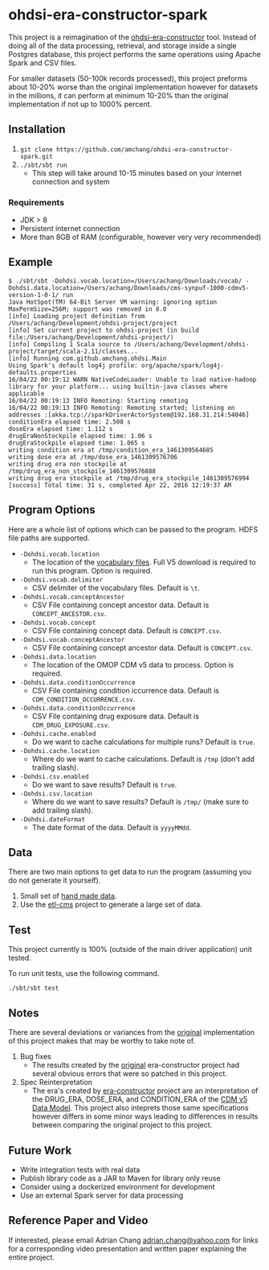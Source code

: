 # ohdsi-era-constructor-spark

This project is a reimagination of the [ohdsi-era-constructor](https://github.com/OHDSI/Era-Constructor) tool. Instead of doing all of the data processing, retrieval, and storage inside a single Postgres database, this project performs the same operations using Apache Spark and CSV files. 

For smaller datasets (50-100k records processed), this project preforms about 10-20% worse than the original implementation however for datasets in the millions, it can perform at minimum 10-20% than the original implementation if not up to 1000% percent.

## Installation

1. `git clone https://github.com/amchang/ohdsi-era-constructor-spark.git`
2. `./sbt/sbt run`
    * This step will take around 10-15 minutes based on your internet connection and system
    
### Requirements

* JDK > 8
* Persistent internet connection
* More than 8GB of RAM (configurable, however very very recommended)

## Example

```
$ ./sbt/sbt -Dohdsi.vocab.location=/Users/achang/Downloads/vocab/ -Dohdsi.data.location=/Users/achang/Downloads/cms-synpuf-1000-cdmv5-version-1-0-1/ run
Java HotSpot(TM) 64-Bit Server VM warning: ignoring option MaxPermSize=256M; support was removed in 8.0
[info] Loading project definition from /Users/achang/Development/ohdsi-project/project
[info] Set current project to ohdsi-project (in build file:/Users/achang/Development/ohdsi-project/)
[info] Compiling 1 Scala source to /Users/achang/Development/ohdsi-project/target/scala-2.11/classes...
[info] Running com.github.amchang.ohdsi.Main
Using Spark's default log4j profile: org/apache/spark/log4j-defaults.properties
16/04/22 00:19:12 WARN NativeCodeLoader: Unable to load native-hadoop library for your platform... using builtin-java classes where applicable
16/04/22 00:19:13 INFO Remoting: Starting remoting
16/04/22 00:19:13 INFO Remoting: Remoting started; listening on addresses :[akka.tcp://sparkDriverActorSystem@192.168.31.214:54046]
conditionEra elapsed time: 2.508 s
doseEra elapsed time: 1.112 s
drugEraNonStockpile elapsed time: 1.06 s
drugEraStockpile elapsed time: 1.065 s
writing condition era at /tmp/condition_era_1461309564685
writing dose era at /tmp/dose_era_1461309576706
writing drug era non stockpile at /tmp/drug_era_non_stockpile_1461309576888
writing drug era stockpile at /tmp/drug_era_stockpile_1461309576994
[success] Total time: 31 s, completed Apr 22, 2016 12:19:37 AM

```

## Program Options

Here are a whole list of options which can be passed to the program. HDFS file paths are supported.

* `-Dohdsi.vocab.location`
    * The location of the [vocabulary files](http://www.ohdsi.org/web/athena/). Full V5 download is required to run this program. Option is required.
* `-Dohdsi.vocab.delimiter`
    * CSV delimiter of the vocabulary files. Default is `\t`.     
* `-Dohdsi.vocab.conceptAncestor`
    * CSV File containing concept ancestor data. Default is `CONCEPT_ANCESTOR.csv`.
* `-Dohdsi.vocab.concept`
    * CSV File containing concept data. Default is `CONCEPT.csv`.
* `-Dohdsi.vocab.conceptAncestor`
    * CSV File containing concept ancestor data. Default is `CONCEPT.csv`.
* `-Dohdsi.data.location`
    * The location of the OMOP CDM v5 data to process. Option is required.
* `-Dohdsi.data.conditionOccurrence`
    * CSV File containing condition iccurrence data. Default is `CDM_CONDITION_OCCURRENCE.csv`.
* `-Dohdsi.data.conditionOccurrence`
    * CSV File containing drug exposure data. Default is `CDM_DRUG_EXPOSURE.csv`.
* `-Dohdsi.cache.enabled`
    * Do we want to cache calculations for multiple runs? Default is `true`.
* `-Dohdsi.cache.location`
    * Where do we want to cache calculations. Default is `/tmp` (don't add trailing slash).
* `-Dohdsi.csv.enabled`
    * Do we want to save results? Default is `true`.
* `-Dohdsi.csv.location`
    * Where do we want to save results? Default is `/tmp/` (make sure to add trailing slash).
* `-Dohdsi.dateFormat`
    * The date format of the data. Default is `yyyyMMdd`.

## Data

There are two main options to get data to run the program (assuming you do not generate it yourself).

1. Small set of [hand made data](http://forums.ohdsi.org/t/1k-sample-of-simulated-cms-synpuf-data-in-cdmv5-format-available-for-download/728).
2. Use the [etl-cms](https://github.com/OHDSI/ETL-CMS/tree/unm-improvements/python_etl) project to generate a large set of data.

## Test

This project currently is 100% (outside of the main driver application) unit tested.

To run unit tests, use the following command.

`./sbt/sbt test`

## Notes

There are several deviations or variances from the [original](https://github.com/OHDSI/Era-Constructor) implementation of this project makes that may be worthy to take note of.

1. Bug fixes
    * The results created by the [original](https://github.com/OHDSI/Era-Constructor) era-constructor project had several obvious errors that were so patched in this project.
2. Spec Reinterpretation
    * The era's created by [era-constructor](https://github.com/OHDSI/Era-Constructor) project are an interpretation of the DRUG_ERA, DOSE_ERA, and CONDITION_ERA of the [CDM v5 Data Model](http://www.ohdsi.org/web/wiki/doku.php?id=documentation:cdm:standardized_derived_elements). This project also inteprets those same specifications however differs in some minor ways leading to differences in results between comparing the original project to this project.

## Future Work

* Write integration tests with real data
* Publish library code as a JAR to Maven for library only reuse
* Consider using a dockerized environment for development
* Use an external Spark server for data processing

## Reference Paper and Video

If interested, please email Adrian Chang <adrian.chang@yahoo.com> for links for a corresponding video presentation and written paper explaining the entire project.